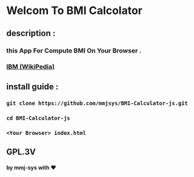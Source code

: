 # Welcom To BMI Calcolator
##  description :
###  this App For Compute BMI On Your Browser .
### [IBM (WikiPedia)](https://en.wikipedia.org/wiki/Body_mass_index) 
## install guide : 
###  `git clone https://github.com/mmjsys/BMI-Calculator-js.git`
###  `cd BMI-Calculator-js`
###  `<Your Browser> index.html`
##  GPL.3V 
####  by mmj-sys with  ❤️
